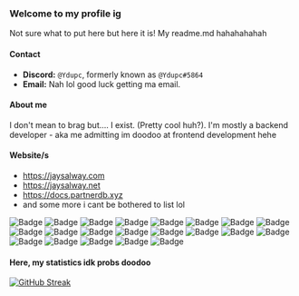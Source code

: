 ### Welcome to my profile ig
Not sure what to put here but here it is! My readme.md hahahahahah

#### Contact
- **Discord:** ``@Ydupc``, formerly known as ``@Ydupc#5864``
- **Email:** Nah lol good luck getting ma email.

#### About me
I don't mean to brag but.... I exist. (Pretty cool huh?). I'm mostly a backend developer - aka me admitting im doodoo at frontend development hehe

#### Website/s
- https://jaysalway.com
- https://jaysalway.net
- https://docs.partnerdb.xyz
- and some more i cant be bothered to list lol

![Badge](https://img.shields.io/badge/Ydupc-8A2BE2) ![Badge](https://img.shields.io/badge/Ydupc-8A2BE2) ![Badge](https://img.shields.io/badge/Ydupc-8A2BE2) ![Badge](https://img.shields.io/badge/Ydupc-8A2BE2) ![Badge](https://img.shields.io/badge/Ydupc-8A2BE2) ![Badge](https://img.shields.io/badge/Ydupc-8A2BE2) ![Badge](https://img.shields.io/badge/Ydupc-8A2BE2) ![Badge](https://img.shields.io/badge/Ydupc-8A2BE2) ![Badge](https://img.shields.io/badge/Ydupc-8A2BE2) ![Badge](https://img.shields.io/badge/Ydupc-8A2BE2) ![Badge](https://img.shields.io/badge/Ydupc-8A2BE2) ![Badge](https://img.shields.io/badge/Ydupc-8A2BE2) ![Badge](https://img.shields.io/badge/Ydupc-8A2BE2) ![Badge](https://img.shields.io/badge/Ydupc-8A2BE2) ![Badge](https://img.shields.io/badge/Ydupc-8A2BE2) ![Badge](https://img.shields.io/badge/Ydupc-8A2BE2) ![Badge](https://img.shields.io/badge/Ydupc-8A2BE2) ![Badge](https://img.shields.io/badge/Ydupc-8A2BE2) ![Badge](https://img.shields.io/badge/Ydupc-8A2BE2) ![Badge](https://img.shields.io/badge/Ydupc-8A2BE2)
![Badge](https://img.shields.io/badge/Ydupc-8A2BE2)

#### Here, my statistics idk probs doodoo
[![GitHub Streak](https://streak-stats.demolab.com?user=&theme=github-dark-blue)](https://git.io/streak-stats)
